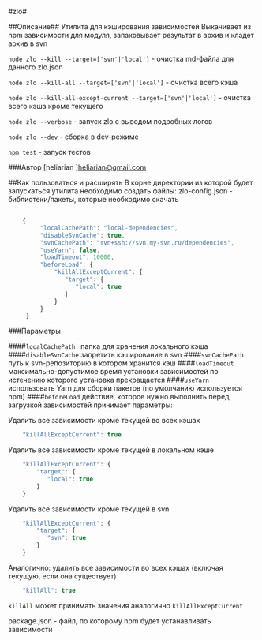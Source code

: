 #zlo#

##Описание##
Утилита для кэширования зависимостей
Выкачивает из npm зависимости для модуля, запаковывает результат в архив и кладет архив в svn

`node zlo --kill --target=['svn'|'local']`  - очистка md-файла для данного zlo.json

`node zlo --kill-all --target=['svn'|'local']`  - очистка всего кэша

`node zlo --kill-all-except-current --target=['svn'|'local']`  - очистка всего кэша кроме текущего

`node zlo --verbose` - запуск zlo с выводом подробных логов

`node zlo --dev` - сборка в dev-режиме

`npm test`  - запуск тестов


###Автор
[heliarian ]<heliarian@gmail.com>

##Как пользоваться и расширять
В корне директории из которой будет запускаться утилита необходимо создать файлы:
 zlo-config.json - библиотеки/пакеты, которые необходимо скачать

```javascript

    {
         "localCachePath": "local-dependencies",
         "disableSvnCache": true,
         "svnCachePath": "svn+ssh://svn.my-svn.ru/dependencies",
         "useYarn": false,
         "loadTimeout": 10000,
         "beforeLoad": {
             "killAllExceptCurrent": {
                "target": {
                   "local": true
                }
             }
         }
     }

```

###Параметры

####`localCachePath `
папка для хранения локального кэша
####`disableSvnCache`
запретить кэширование в svn
####`svnCachePath`
путь к svn-репозиторию в котором хранится кэш
####`loadTimeout`
максимально-допустимое время установки зависимостей по истечению которого установка прекращается
####`useYarn`
использовать Yarn для сборки пакетов (по умолчанию используется npm)
####`beforeLoad`
действие, которое нужно выполнить перед загрузкой зависимостей
принимает параметры:

Удалить все зависимости кроме текущей во всех кэшах

```javascript
    "killAllExceptCurrent": true
```

Удалить все зависимости кроме текущей в локальном кэше

```javascript
    "killAllExceptCurrent": {
        "target": {
           "local": true
        }
    }
```

Удалить все зависимости кроме текущей в svn

```javascript
    "killAllExceptCurrent": {
        "target": {
           "svn": true
        }
    }
```

Аналогично: удалить все зависимости во всех кэшах (включая текущую, если она существует)

```javascript
    "killAll": true
```
`killAll`  может принимать значения аналогично `killAllExceptCurrent`

package.json - файл, по которому npm будет устанавливать зависимости
